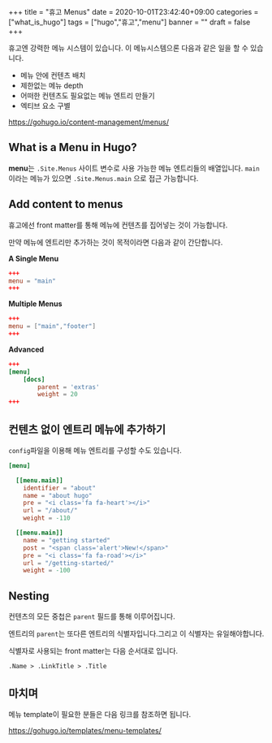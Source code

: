 +++
title = "휴고 Menus"
date = 2020-10-01T23:42:40+09:00
categories = ["what_is_hugo"]
tags = ["hugo","휴고","menu"]
banner = ""
draft = false
+++

휴고엔 강력한 메뉴 시스템이 있습니다.
이 메뉴시스템으론 다음과 같은 일을 할 수 있습니다.
* 메뉴 안에 컨텐츠 배치
* 제한없는 메뉴 depth
* 어떠한 컨텐츠도 필요없는 메뉴 엔트리 만들기
* 엑티브 요소 구별

https://gohugo.io/content-management/menus/

## What is a Menu in Hugo?
**menu**는 `.Site.Menus` 사이트 변수로 사용 가능한 메뉴 엔트리들의 배열입니다. `main`이라는 메뉴가 있으면 `.Site.Menus.main` 으로 접근 가능합니다.

## Add content to menus
휴고에선 front matter를 통해 메뉴에 컨텐츠를 집어넣는 것이 가능합니다.

만약 메뉴에 엔트리만 추가하는 것이 목적이라면 다음과 같이 간단합니다.

**A Single Menu**  
```toml
+++
menu = "main"
+++
```

**Multiple Menus**  
```toml
+++
menu = ["main","footer"]
+++
```

**Advanced**  
```toml
+++
[menu]
    [docs]
        parent = 'extras'
        weight = 20
+++
```

## 컨텐츠 없이 엔트리 메뉴에 추가하기
`config`파일을 이용해 메뉴 엔트리를 구성할 수도 있습니다.

```toml
[menu]

  [[menu.main]]
    identifier = "about"
    name = "about hugo"
    pre = "<i class='fa fa-heart'></i>"
    url = "/about/"
    weight = -110

  [[menu.main]]
    name = "getting started"
    post = "<span class='alert'>New!</span>"
    pre = "<i class='fa fa-road'></i>"
    url = "/getting-started/"
    weight = -100
```

## Nesting
컨텐츠의 모든 중첩은 `parent` 필드를 통해 이루어집니다. 

엔트리의 `parent`는 또다른 엔트리의 식별자입니다.그리고 이 식별자는 유일해야합니다.

식별자로 사용되는 front matter는 다음 순서대로 입니다.
```
.Name > .LinkTitle > .Title
```

## 마치며

메뉴 template이 필요한 분들은 다음 링크를 참조하면 됩니다.

https://gohugo.io/templates/menu-templates/
